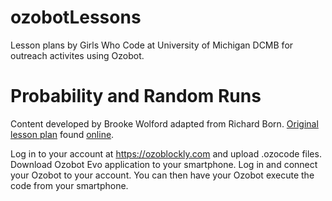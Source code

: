 # ozobotLessons
Lesson plans by Girls Who Code at University of Michigan DCMB for outreach activites using Ozobot.

# Probability and Random Runs
Content developed by Brooke Wolford adapted from Richard Born. [Original lesson plan](randomness-and-runs.pdf) found [online](https://portal.ozobot.com/lessons/detail/randomness-and-runs).


Log in to your account at https://ozoblockly.com and upload .ozocode files. Download Ozobot Evo application to your smartphone. Log in and connect your Ozobot to your account. You can then have your Ozobot execute the code from your smartphone.
